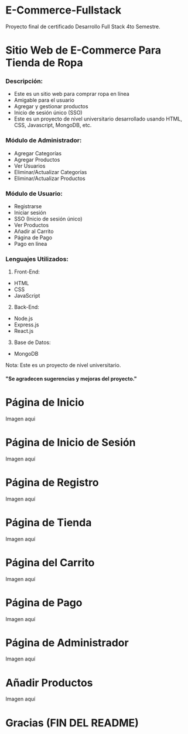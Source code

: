 # E-Commerce-Fullstack
Proyecto final de certificado Desarrollo Full Stack 4to Semestre.

# Sitio Web de E-Commerce Para Tienda de Ropa

### Descripción:
* Este es un sitio web para comprar ropa en línea
* Amigable para el usuario
* Agregar y gestionar productos
* Inicio de sesión único (SSO)
* Este es un proyecto de nivel universitario desarrollado usando HTML, CSS, Javascript, MongoDB, etc.

### Módulo de Administrador:
* Agregar Categorías
* Agregar Productos
* Ver Usuarios
* Eliminar/Actualizar Categorías
* Eliminar/Actualizar Productos

### Módulo de Usuario:
* Registrarse
* Iniciar sesión
* SSO (Inicio de sesión único)
* Ver Productos
* Añadir al Carrito
* Página de Pago
* Pago en línea

### Lenguajes Utilizados:
1. Front-End:
* HTML
* CSS
* JavaScript

2. Back-End:
* Node.js
* Express.js
* React.js

3. Base de Datos:
* MongoDB

Nota: Este es un proyecto de nivel universitario.
#### "Se agradecen sugerencias y mejoras del proyecto."
# Página de Inicio
Imagen aqui

# Página de Inicio de Sesión
Imagen aquí

# Página de Registro
Imagen aquí

# Página de Tienda
Imagen aquí

# Página del Carrito
Imagen aquí

# Página de Pago
Imagen aquí

# Página de Administrador
Imagen aquí

# Añadir Productos
Imagen aquí

# Gracias (FIN DEL README)